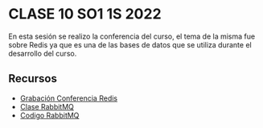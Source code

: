 # CLASE 10 SO1 1S 2022
En esta sesión se realizo la conferencia del curso, el tema de la misma fue sobre Redis ya que es una de las bases de datos que se utiliza durante el desarrollo del curso.

## Recursos
- [ Grabación Conferencia Redis ]()
- [ Clase RabbitMQ ](https://drive.google.com/file/d/1myaHenABxocErnYpnR_K902Utg6_nr9O/view?usp=sharing)
- [ Codigo RabbitMQ ](/Code)